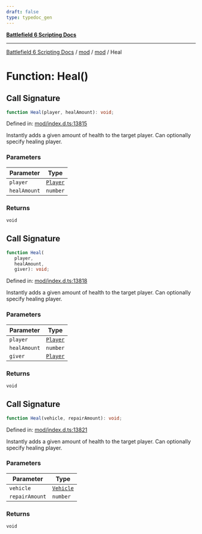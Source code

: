 ```yaml
---
draft: false
type: typedoc_gen
---
```


[**Battlefield 6 Scripting Docs**](../../../_index.md)

***

[Battlefield 6 Scripting Docs](../../../_index.md) / [mod](../../_index.md) / [mod](../_index.md) / Heal

# Function: Heal()

## Call Signature

```ts
function Heal(player, healAmount): void;
```

Defined in: [mod/index.d.ts:13815](https://github.com/battlefield-portal-community/portal-docs/blob/ff09b2690670f74de7e97198022e5a97ff1161ff/generators/santiago/mod/index.d.ts#L13815)

Instantly adds a given amount of health to the target player. Can optionally specify healing player.

### Parameters

| Parameter | Type |
| ------ | ------ |
| `player` | [`Player`](../Player/_index.md) |
| `healAmount` | `number` |

### Returns

`void`

## Call Signature

```ts
function Heal(
   player, 
   healAmount, 
   giver): void;
```

Defined in: [mod/index.d.ts:13818](https://github.com/battlefield-portal-community/portal-docs/blob/ff09b2690670f74de7e97198022e5a97ff1161ff/generators/santiago/mod/index.d.ts#L13818)

Instantly adds a given amount of health to the target player. Can optionally specify healing player.

### Parameters

| Parameter | Type |
| ------ | ------ |
| `player` | [`Player`](../Player/_index.md) |
| `healAmount` | `number` |
| `giver` | [`Player`](../Player/_index.md) |

### Returns

`void`

## Call Signature

```ts
function Heal(vehicle, repairAmount): void;
```

Defined in: [mod/index.d.ts:13821](https://github.com/battlefield-portal-community/portal-docs/blob/ff09b2690670f74de7e97198022e5a97ff1161ff/generators/santiago/mod/index.d.ts#L13821)

Instantly adds a given amount of health to the target player. Can optionally specify healing player.

### Parameters

| Parameter | Type |
| ------ | ------ |
| `vehicle` | [`Vehicle`](../Vehicle/_index.md) |
| `repairAmount` | `number` |

### Returns

`void`
